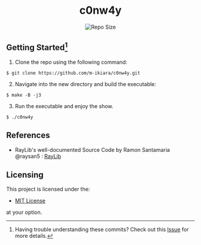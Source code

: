 <div align="center">
    <h1>c0nw4y</h1>
    <img
        alt="Repo Size"
        src="https://img.shields.io/github/repo-size/m-ikiara/c0nw4y?style=plastic&logo=c&color=red"/>
</div>

## Getting Started[^1]

1. Clone the repo using the following command:

```console
$ git clone https://github.com/m-ikiara/c0nw4y.git
```

2. Navigate into the new directory and build the executable:

```console
$ make -B -j3
```
3. Run the executable and enjoy the show.

```console
$ ./c0nw4y
```

## References

- RayLib's well-documented Source Code by Ramon Santamaria @raysan5 : [RayLib](https://github.com/raysan5/raylib)

## Licensing

This project is licensed under the:

- [MIT License](./LICENSE)

at your option.

[^1]: Having trouble understanding these commits? Check out this [Issue](https://github.com/m-ikiara/m-ikiara.github.io/issues/1) for more details.
